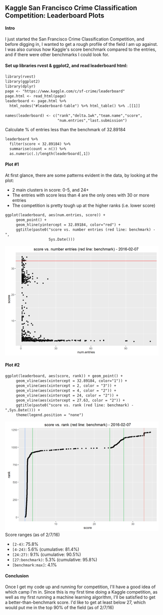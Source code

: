 ## Kaggle San Francisco Crime Classification Competition: Leaderboard Plots

#### Intro
I just started the San Francisco Crime Classification Competition, and before digging in, I wanted to get a rough profile of the field I am up against.  I was also curious how Kaggle's score benchmark compared to the entries, and if there were other benchmarks I could look for.

#### Set up libraries rvest & ggplot2, and read leaderboard html:

```{r, warning=FALSE, message=FALSE}
library(rvest)
library(ggplot2)
library(dplyr)
page <- "https://www.kaggle.com/c/sf-crime/leaderboard"
page.html <- read_html(page)
leaderboard <- page.html %>% 
  html_nodes("#leaderboard-table") %>% html_table() %>% .[[1]]

names(leaderboard) <- c("rank","delta.1wk","team.name","score",
                        "num.entries","last.submission")
```

Calculate % of entries less than the benchmark of 32.89184
```{r}
leaderboard %>% 
  filter(score < 32.89184) %>% 
  summarise(count = n()) %>% 
  as.numeric(.)/length(leaderboard[,1])
```

#### Plot #1

At first glance, there are some patterns evident in the data, by looking at the plot:
* 2 main clusters in score: 0-5, and 24+
* The entries with score less than 4 are the only ones with 30 or more entries
* The competition is pretty tough up at the higher ranks (i.e. lower score)

```{r, warning=FALSE}
ggplot(leaderboard, aes(num.entries, score)) + 
     geom_point() + 
     geom_hline(yintercept = 32.89184, color="red") + 
     ggtitle(paste0("score vs. number entries (red line: benchmark) - ",
                    Sys.Date()))
```
![](https://raw.githubusercontent.com/bbrewington/mini-projects/master/Kaggle_SFCrime_Leaderboard/figs/score-vs-entries_2016-02-07.png)

#### Plot #2

```{r, warning=FALSE}
ggplot(leaderboard, aes(score, rank)) + geom_point() + 
     geom_vline(aes(xintercept = 32.89184, color="1")) + 
     geom_vline(aes(xintercept = 2, color = "3")) +
     geom_vline(aes(xintercept = 4, color = "2")) +
     geom_vline(aes(xintercept = 24, color = "2")) +
     geom_vline(aes(xintercept = 27.63, color = "2")) +
     ggtitle(paste0("score vs. rank (red line: benchmark) - ",Sys.Date())) +
     theme(legend.position = "none")
```

![](https://raw.githubusercontent.com/bbrewington/mini-projects/master/Kaggle_SFCrime_Leaderboard/figs/score-vs-rank_2016-02-07.png)
Score ranges (as of 2/7/16)

* `[2-4)`: 75.8%
* `[4-24)`: 5.6% (cumulative: 81.4%)
* `[24:27)`: 9.1% (cumulative: 90.5%)
* `[27:benchmark)`: 5.3% (cumulative: 95.8%)
* `[benchmark:max]`: 4.1%

#### Conclusion

Once I get my code up and running for competition, I'll have a good idea of which camp I'm in.  Since this is my first time doing a Kaggle competition, as well as my first running a machine learning algorithm, I'll be satisfied to get a better-than-benchmark score.  I'd like to get at least below 27, which would put me in the top 90% of the field (as of 2/7/16)
